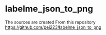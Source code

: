 # labelme_json_to_png
The sources are created From this repository https://github.com/pei223/labelme_json_to_png
